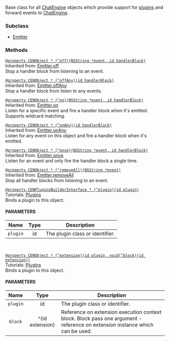 Base class for all [ChatEngine](reference-chatengine) objects which provide support for [plugins](concepts-plugins) and forward events to [ChatEngine](reference-chatengine).

### Subclass  

* [Emitter](reference-emitter)  

### Methods

<a id="off"/>

[`@property CENObject * (^off)(NSString *event, id handlerBlock)`](#off)  
Inherited from: [Emitter.off](reference-emitter#off)  
Stop a handler block from listening to an event.  

<a id="offany"/>

[`@property CENObject * (^offAny)(id handlerBlock)`](#offany)  
Inherited from: [Emitter.offAny](reference-emitter#offany)  
Stop a handler block from listen to any events.   

<a id="on"/>

[`@property CENObject * (^on)(NSString *event, id handlerBlock)`](#on)  
Inherited from: [Emitter.on](reference-emitter#on)  
Listen for a specific event and fire a handler block when it's emitted. Supports wildcard matching.  

<a id="onany"/>

[`@property CENObject * (^onAny)(id handlerBlock)`](#onany)  
Inherited from: [Emitter.onAny](reference-emitter#onany)  
Listen for any event on this object and fire a handler block when it's emitted.  

<a id="once"/>

[`@property CENObject * (^once)(NSString *event, id handlerBlock)`](#once)  
Inherited from: [Emitter.once](reference-emitter#once)  
Listen for an event and only fire the handler block a single time.  

<a id="removeall"/>

[`@property CENObject * (^removeAll)(NSString *event)`](#removeall)  
Inherited from: [Emitter.removeAll](reference-emitter#removeall)  
Stop all handler blocks from listening to an event.  
 
<a id="plugin"/>

[`@property CENPluginsBuilderInterface * (^plugin)(id plugin)`](#plugin)  
Tutorials: [Plugins](concepts-plugins)  
Binds a plugin to this object.  

#### PARAMETERS

| Name      | Type     | Description |
|:---------:|:--------:| ----------- |
| `plugin` | id       | The plugin class or identifier. |
 
<br/><a id="extension"/>

[`@property CENObject * (^extension)(id plugin, void(^block)(id extension))`](#extension)  
Tutorials: [Plugins](concepts-plugins#plugin-extension)  
Binds a plugin to this object.  

#### PARAMETERS

| Name      | Type     | Description |
|:---------:|:--------:| ----------- |
| `plugin` | id       | The plugin class or identifier. |
| `block` | ^(id extension) | Reference on extension execution context block. Block pass one argument - reference on extension instance which can be used. |